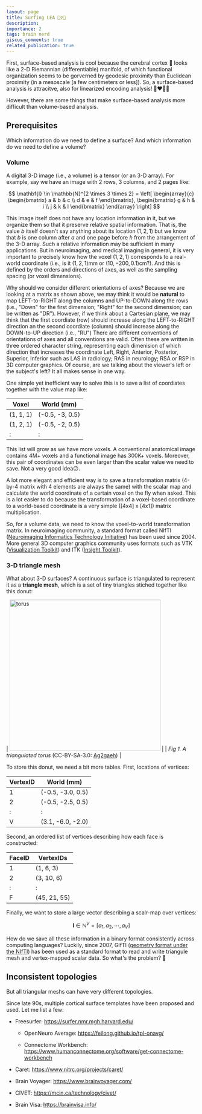 ```yaml
---
layout: page
title: Surfing LEA 🏄‍♀️👧
description: 
importance: 2
tags: brain nerd
giscus_comments: true
related_publication: true
---
```


First, surface-based analysis is cool because the cerebral cortex 🧠 looks like a 2-D Riemannian (differentiable) manifold, of which functional organization seems to be gorverned by geodesic proximity than Euclidean proximity (in a mesoscale [a few centimeters or less]). So, a surface-based analysis is attracitve, also for linearized encoding analysis! 👧❤️🏄‍♀️

However, there are some things that make surface-based analysis more difficult than volume-based analysis.

## Prerequisites
Which information do we need to define a surface? And which information do we need to define a volume?

### Volume
A digital 3-D image (i.e., a volume) is a tensor (or an 3-D array). For example, say we have an image with 2 rows, 3 columns, and 2 pages like:

$$
\mathbf{I} \in \mathbb{N}^{2 \times 3 \times 2} = 
\left[
\begin{array}{c}
\begin{bmatrix}
a & b & c \\
d & e & f
\end{bmatrix}, 
\begin{bmatrix}
g & h & i \\
j & k & l
\end{bmatrix}
\end{array}
\right]
$$

This image itself does not have any location information in it, but we organize them so that it preserve relative spatial information. That is, the value $b$ itself doesn't say anything about its location $(1,2,1)$ but we know that $b$ is one column after $a$ and one page before $h$ from the arrangement of the 3-D array.
Such a relative information may be sufficient in many applications.
But in neuroimaging, and medical imaging in general, it is very important to precisely know how the voxel $(1,2,1)$ corresponds to a real-world coordinate (i.e., is it $(1, 2, 1) \mathrm{mm}$ or $(10,-200,0.1) \mathrm{cm}$?). And this is defined by the orders and directions of axes, as well as the sampling spacing (or voxel dimensions). 

Why should we consider different orientations of axes?
Because we are looking at a matrix as shown above, we may think it would be **natural** to map LEFT-to-RIGHT along the columns and UP-to-DOWN along the rows (i.e., "Down" for the first dimension; "Right" for the second dimension; can be written as "DR").
However, if we think about a Cartesian plane, we may think that the first coordiate (row) should increase along the LEFT-to-RIGHT direction an the second coordiate (column) should increase along the DOWN-to-UP direction (i.e., "RU")
There are different conventions of orientations of axes and all conventions are valid. Often these are written in three ordered character string, representing each dimenision of which direction that increases the coordinate Left, Right, Anterior, Posterior, Superior, Inferior such as LAS in radiology; RAS in neurology; RSA or RSP in 3D computer graphics.
Of course, are we talking about the viewer's left or the subject's left? It all makes sense in one way.

One simple yet inefficient way to solve this is to save a list of coordiates together with the value map like:

| Voxel     | World (mm)      |
|-----------|-----------------|
| (1, 1, 1) | (-0.5, -3, 0.5) |
| (1, 2, 1) | (-0.5, -2, 0.5) |
| :         | :               |

This list will grow as we have more voxels. A conventional anatomical image contains 4M+ voxels and a functional image has 300K+ voxels. Moreover, this pair of coordinates can be even larger than the scalar value we need to save. Not a very good idea😕.

A lot more elegant and efficient way is to save a transformation matrix (4-by-4 matrix with 4 elements are always the same) with the scalar map and calculate the world coordinate of a certain voxel on the fly when asked.
This is a lot easier to do because the transformation of a voxel-based coordinate to a world-based coordinate is a very simple ([4x4] x [4x1]) matrix multiplication.

So, for a volume data, we need to know the voxel-to-world transformation matrix. 
In neuroimaging community, a standard format called NIfTI ([Neuroimaging Informatics Technology Initiative](https://nifti.nimh.nih.gov/)) has been used since 2004.
More general 3D computer graphics community uses formats such as VTK ([Visualization Toolkit](https://vtk.org)) and ITK ([Insight Toolkit](https://itk.org)).

### 3-D triangle mesh
What about 3-D surfaces? A continuous surface is triangulated to represent it as a **triangle mesh**, which is a set of tiny triangles stiched together like this donut:

| <img alt="torus" src="https://upload.wikimedia.org/wikipedia/commons/thumb/a/aa/Torus-triang.png/1635px-Torus-triang.png" width="400px" data-zoomable> |
| _Fig 1. A triangulated torus_ (CC-BY-SA-3.0: [Ag2gaeh](https://commons.wikimedia.org/w/index.php?curid=30856793)) |

To store this donut, we need a bit more tables. First, locations of vertices:

| VertexID  | World (mm)        |
|-----------|-------------------|
| 1         | (-0.5, -3.0, 0.5) |
| 2         | (-0.5, -2.5, 0.5) |
| :         | :                 |
| V         | (3.1, -6.0, -2.0) |


Second, an ordered list of vertices describing how each face is constructed:

| FaceID   | VertexIDs    |
|----------|--------------|
| 1        | (1, 6, 3)    |
| 2        | (3, 10, 6)   |
| :        | :            |
| F        | (45, 21, 55) |


Finally, we want to store a large vector describing a scalr-map over vertices:

$$
\mathbf{I} \in \mathbb{N}^{V} = [a_1, a_2, \cdots, a_V ]
$$

How do we save all these information in a binary format consistently across computing languages? Luckily, since 2007, GIfTI ([geometry format under the NIfTI](https://www.nitrc.org/projects/gifti/)) has been used as a standard format to read and write triangule mesh and vertex-mapped scalar data.
So what's the problem? 🤷

## Inconsistent topologies 
But all triangular meshs can have very different topologies.

Since late 90s, multiple cortical surface templates have been proposed and used. Let me list a few:

- Freesurfer: <https://surfer.nmr.mgh.harvard.edu/> 

  - OpenNeuro Average: <https://feilong.github.io/tpl-onavg/>

  - Connectome Workbench: <https://www.humanconnectome.org/software/get-connectome-workbench> 

- Caret: <https://www.nitrc.org/projects/caret/>

- Brain Voyager: <https://www.brainvoyager.com/>

- CIVET: <https://mcin.ca/technology/civet/>

- Brain Visa: <https://brainvisa.info/>



